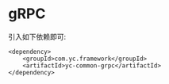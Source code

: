 # gRPC
引入如下依赖即可:
```
<dependency>
    <groupId>com.yc.framework</groupId>
    <artifactId>yc-common-grpc</artifactId>
</dependency>

```
